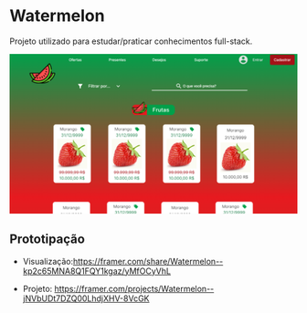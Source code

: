 # Watermelon

Projeto utilizado para estudar/praticar conhecimentos full-stack.

![print of home page](./design/homePrint.png)

## Prototipação

- Visualização:https://framer.com/share/Watermelon--kp2c65MNA8Q1FQY1kgaz/yMfOCyVhL

- Projeto: https://framer.com/projects/Watermelon--jNVbUDt7DZQ00LhdjXHV-8VcGK

